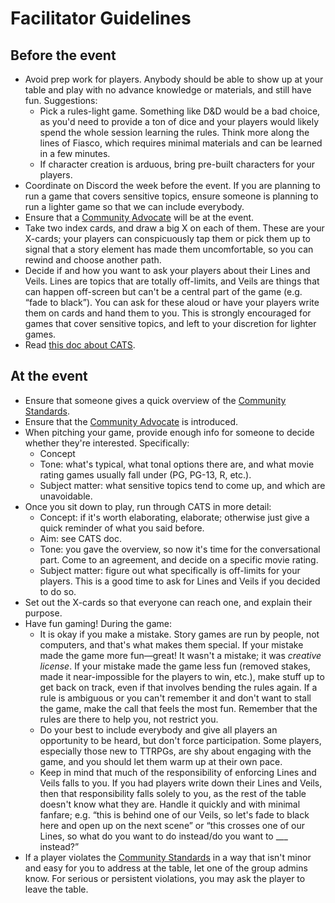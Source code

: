 # Facilitator Guidelines

## Before the event
- Avoid prep work for players. Anybody should be able to show up at your table and play with no advance knowledge or materials, and still have fun. Suggestions:
  - Pick a rules-light game. Something like D&D would be a bad choice, as you'd need to provide a ton of dice and your players would likely spend the whole session learning the rules. Think more along the lines of Fiasco, which requires minimal materials and can be learned in a few minutes.
  - If character creation is arduous, bring pre-built characters for your players.
- Coordinate on Discord the week before the event. If you are planning to run a game that covers sensitive topics, ensure someone is planning to run a lighter game so that we can include everybody.
- Ensure that a [Community Advocate](COMMUNITY_ADVOCATE.md) will be at the event.
- Take two index cards, and draw a big X on each of them. These are your X-cards; your players can conspicuously tap them or pick them up to signal that a story element has made them uncomfortable, so you can rewind and choose another path.
- Decide if and how you want to ask your players about their Lines and Veils. Lines are topics that are totally off-limits, and Veils are things that can happen off-screen but can't be a central part of the game (e.g. “fade to black”). You can ask for these aloud or have your players write them on cards and hand them to you. This is strongly encouraged for games that cover sensitive topics, and left to your discretion for lighter games.
- Read [this doc about CATS](https://200wordrpg.github.io/2016/supplement/2016/04/12/CATS.html).

## At the event
- Ensure that someone gives a quick overview of the [Community Standards](COMMUNITY_STANDARDS.md).
- Ensure that the [Community Advocate](COMMUNITY_ADVOCATE.md) is introduced.
- When pitching your game, provide enough info for someone to decide whether they're interested. Specifically:
  - Concept
  - Tone: what's typical, what tonal options there are, and what movie rating games usually fall under (PG, PG-13, R, etc.).
  - Subject matter: what sensitive topics tend to come up, and which are unavoidable.
- Once you sit down to play, run through CATS in more detail:
  - Concept: if it's worth elaborating, elaborate; otherwise just give a quick reminder of what you said before.
  - Aim: see CATS doc.
  - Tone: you gave the overview, so now it's time for the conversational part. Come to an agreement, and decide on a specific movie rating.
  - Subject matter: figure out what specifically is off-limits for your players. This is a good time to ask for Lines and Veils if you decided to do so.
- Set out the X-cards so that everyone can reach one, and explain their purpose.
- Have fun gaming! During the game:
  - It is okay if you make a mistake. Story games are run by people, not computers, and that's what makes them special. If your mistake made the game more fun—great! It wasn't a mistake; it was *creative license*. If your mistake made the game less fun (removed stakes, made it near-impossible for the players to win, etc.), make stuff up to get back on track, even if that involves bending the rules again. If a rule is ambiguous or you can't remember it and don't want to stall the game, make the call that feels the most fun. Remember that the rules are there to help you, not restrict you.
  - Do your best to include everybody and give all players an opportunity to be heard, but don't force participation. Some players, especially those new to TTRPGs, are shy about engaging with the game, and you should let them warm up at their own pace.
  - Keep in mind that much of the responsibility of enforcing Lines and Veils falls to you. If you had players write down their Lines and Veils, then that responsibility falls solely to you, as the rest of the table doesn't know what they are. Handle it quickly and with minimal fanfare; e.g. “this is behind one of our Veils, so let's fade to black here and open up on the next scene” or “this crosses one of our Lines, so what do you want to do instead/do you want to ___ instead?”
- If a player violates the [Community Standards](COMMUNITY_STANDARDS.md) in a way that isn't minor and easy for you to address at the table, let one of the group admins know. For serious or persistent violations, you may ask the player to leave the table.
